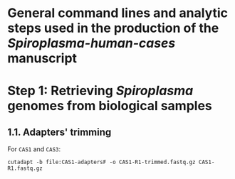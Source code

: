 # General command lines and analytic steps used in the production of the *Spiroplasma-human-cases* manuscript

# Step 1: Retrieving *Spiroplasma* genomes from biological samples
## 1.1. Adapters' trimming
For `CAS1` and `CAS3`:
```
cutadapt -b file:CAS1-adaptersF -o CAS1-R1-trimmed.fastq.gz CAS1-R1.fastq.gz
```


